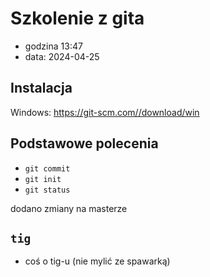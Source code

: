 # Szkolenie z gita

- godzina 13:47
- data: 2024-04-25

## Instalacja
Windows: <https://git-scm.com//download/win>

## Podstawowe polecenia

- `git commit`
- `git init`
- `git status`


dodano zmiany na masterze

## `tig`
- coś o tig-u (nie mylić ze spawarką)

